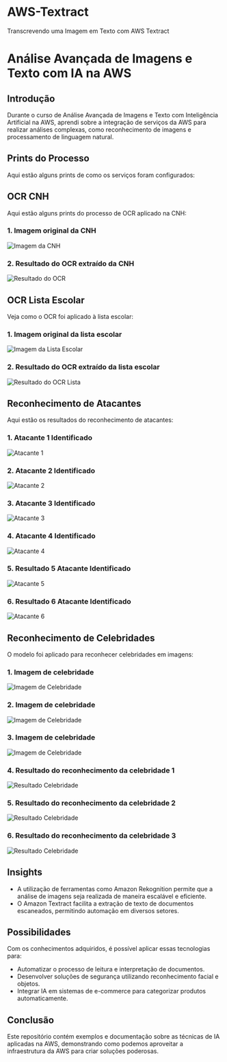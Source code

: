 # AWS-Textract
Transcrevendo uma Imagem em Texto com AWS Textract

# Análise Avançada de Imagens e Texto com IA na AWS

## Introdução
Durante o curso de Análise Avançada de Imagens e Texto com Inteligência Artificial na AWS, aprendi sobre a integração de serviços da AWS para realizar análises complexas, como reconhecimento de imagens e processamento de linguagem natural.

## Prints do Processo

Aqui estão alguns prints de como os serviços foram configurados:

## OCR CNH
Aqui estão alguns prints do processo de OCR aplicado na CNH:

### 1. Imagem original da CNH
![Imagem da CNH](https://github.com/karinfaraujo/AWS-Textract/blob/main/cnh.png?raw=true)

### 2. Resultado do OCR extraído da CNH
![Resultado do OCR](ocr_cnh)

## OCR Lista Escolar
Veja como o OCR foi aplicado à lista escolar:

### 1. Imagem original da lista escolar
![Imagem da Lista Escolar](https://github.com/karinfaraujo/AWS-Textract/blob/main/lista-material-escolar.jpeg?raw=true)

### 2. Resultado do OCR extraído da lista escolar
![Resultado do OCR Lista](ocr_lista_escolar)

## Reconhecimento de Atacantes
Aqui estão os resultados do reconhecimento de atacantes:

### 1. Atacante 1 Identificado
![Atacante 1](https://github.com/karinfaraujo/AWS-Textract/blob/main/bale.jpg?raw=true)

### 2. Atacante 2 Identificado
![Atacante 2](https://github.com/karinfaraujo/AWS-Textract/blob/main/cr7.jpg?raw=true)

### 3. Atacante 3 Identificado
![Atacante 3](https://github.com/karinfaraujo/AWS-Textract/blob/main/messi.jpg?raw=true)

### 4. Atacante 4 Identificado
![Atacante 4](https://github.com/karinfaraujo/AWS-Textract/blob/main/neymar.jpg?raw=true)

### 5. Resultado 5 Atacante Identificado
![Atacante 5](https://github.com/karinfaraujo/AWS-Textract/blob/main/resultado_bbc.jpg?raw=true)

### 6. Resultado 6 Atacante Identificado
![Atacante 6](https://github.com/karinfaraujo/AWS-Textract/blob/main/resultado_msn.jpg?raw=true)

## Reconhecimento de Celebridades
O modelo foi aplicado para reconhecer celebridades em imagens:

### 1. Imagem de celebridade
![Imagem de Celebridade](https://github.com/karinfaraujo/AWS-Textract/blob/main/reconhecimento_celebridades/bbc.jpg?raw=true)

### 2. Imagem de celebridade
![Imagem de Celebridade](https://github.com/karinfaraujo/AWS-Textract/blob/main/reconhecimento_celebridades/msn.jpg?raw=true)

### 3. Imagem de celebridade
![Imagem de Celebridade](https://github.com/karinfaraujo/AWS-Textract/blob/main/reconhecimento_celebridades/neymar-torcedores.jpg?raw=true)

### 4. Resultado do reconhecimento da celebridade 1
![Resultado Celebridade](https://github.com/karinfaraujo/AWS-Textract/blob/main/reconhecimento_celebridades/bbc-resultado.jpg?raw=true)

### 5. Resultado do reconhecimento da celebridade 2
![Resultado Celebridade](https://github.com/karinfaraujo/AWS-Textract/blob/main/reconhecimento_celebridades/msn-resultado.jpg?raw=true)

### 6. Resultado do reconhecimento da celebridade 3
![Resultado Celebridade](https://github.com/karinfaraujo/AWS-Textract/blob/main/reconhecimento_celebridades/neymar-torcedores-resultado.jpg?raw=true)

## Insights
- A utilização de ferramentas como Amazon Rekognition permite que a análise de imagens seja realizada de maneira escalável e eficiente.
- O Amazon Textract facilita a extração de texto de documentos escaneados, permitindo automação em diversos setores.

## Possibilidades
Com os conhecimentos adquiridos, é possível aplicar essas tecnologias para:
- Automatizar o processo de leitura e interpretação de documentos.
- Desenvolver soluções de segurança utilizando reconhecimento facial e objetos.
- Integrar IA em sistemas de e-commerce para categorizar produtos automaticamente.

## Conclusão
Este repositório contém exemplos e documentação sobre as técnicas de IA aplicadas na AWS, demonstrando como podemos aproveitar a infraestrutura da AWS para criar soluções poderosas.
